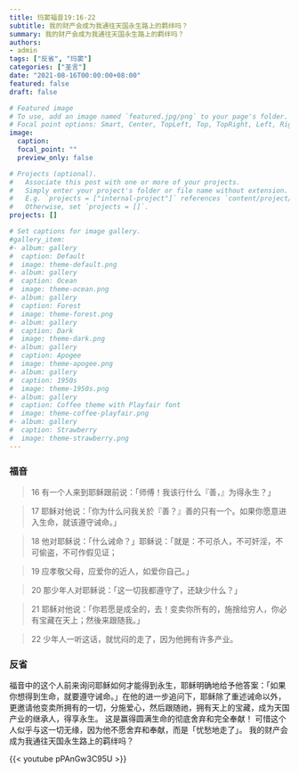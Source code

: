 ```yaml
---
title: 玛窦福音19:16-22
subtitle: 我的财产会成为我通往天国永生路上的羁绊吗？
summary: 我的财产会成为我通往天国永生路上的羁绊吗？
authors:
- admin
tags: ["反省", "玛窦"]
categories: ["圣言"]
date: "2021-08-16T00:00:00+08:00"
featured: false
draft: false

# Featured image
# To use, add an image named `featured.jpg/png` to your page's folder.
# Focal point options: Smart, Center, TopLeft, Top, TopRight, Left, Right, BottomLeft, Bottom, BottomRight
image:
  caption:
  focal_point: ""
  preview_only: false

# Projects (optional).
#   Associate this post with one or more of your projects.
#   Simply enter your project's folder or file name without extension.
#   E.g. `projects = ["internal-project"]` references `content/project/deep-learning/index.md`.
#   Otherwise, set `projects = []`.
projects: []

# Set captions for image gallery.
#gallery_item:
#- album: gallery
#  caption: Default
#  image: theme-default.png
#- album: gallery
#  caption: Ocean
#  image: theme-ocean.png
#- album: gallery
#  caption: Forest
#  image: theme-forest.png
#- album: gallery
#  caption: Dark
#  image: theme-dark.png
#- album: gallery
#  caption: Apogee
#  image: theme-apogee.png
#- album: gallery
#  caption: 1950s
#  image: theme-1950s.png
#- album: gallery
#  caption: Coffee theme with Playfair font
#  image: theme-coffee-playfair.png
#- album: gallery
#  caption: Strawberry
#  image: theme-strawberry.png
---
```



### 福音
> 16 有一个人来到耶稣跟前说：「师傅！我该行什么『善，』为得永生？」

> 17 耶稣对他说：「你为什么问我关於『善？』善的只有一个。如果你愿意进入生命，就该遵守诫命。」

> 18 他对耶稣说：「什么诫命？」耶稣说：「就是：不可杀人，不可奸淫，不可偷盗，不可作假见证；

> 19 应孝敬父母，应爱你的近人，如爱你自己。」

> 20 那少年人对耶稣说：「这一切我都遵守了，还缺少什么？」

> 21 耶稣对他说：「你若愿是成全的，去！变卖你所有的，施捨给穷人，你必有宝藏在天上；然後来跟随我。」

> 22 少年人一听这话，就忧闷的走了，因为他拥有许多产业。


### 反省
福音中的这个人前来询问耶稣如何才能得到永生，耶稣明确地给予他答案：「如果你想得到生命，就要遵守诫命。」在他的进一步追问下，耶稣除了重述诫命以外，更邀请他变卖所拥有的一切，分施爱心，然后跟随祂，拥有天上的宝藏，成为天国产业的继承人，得享永生。 这是赢得圆满生命的彻底舍弃和完全奉献！ 可惜这个人似乎与这一切无缘，因为他不愿舍弃和奉献，而是「忧愁地走了」。 我的财产会成为我通往天国永生路上的羁绊吗？

{{< youtube pPAnGw3C95U >}}
